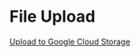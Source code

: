# File Upload



[Upload to Google Cloud Storage](https://medium.com/@umeshsaruk/upload-to-google-cloud-storage-using-django-storages-72ddec2f0d05)